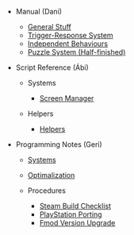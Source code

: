 - Manual (Dani)

  - [General Stuff](general.md)
  - [Trigger-Response System](trigger-response.md)
  - [Independent Behaviours](behaviours.md)
  - [Puzzle System (Half-finished)](puzzle-system.md)

- Script Reference (Ábi)

  - Systems
    - [Screen Manager](screen-manager.md)

  - Helpers
    - [Helpers](helpers.md)

- Programming Notes (Geri)

  - [Systems](systems-notes.md)
  - [Optimalization](optimalization.md)

  - Procedures
    - [Steam Build Checklist](steam-build.md)
    - [PlayStation Porting](ps-porting.md)
    - [Fmod Version Upgrade](fmod-upgrade.md)
